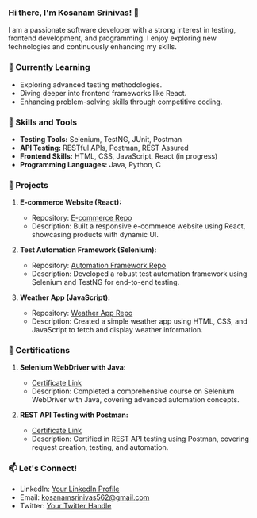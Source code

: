 ### Hi there, I'm Kosanam Srinivas! 👋

I am a passionate software developer with a strong interest in testing, frontend development, and programming. I enjoy exploring new technologies and continuously enhancing my skills.

### 🌱 Currently Learning

- Exploring advanced testing methodologies.
- Diving deeper into frontend frameworks like React.
- Enhancing problem-solving skills through competitive coding.

### 💼 Skills and Tools

- **Testing Tools:** Selenium, TestNG, JUnit, Postman
- **API Testing:** RESTful APIs, Postman, REST Assured
- **Frontend Skills:** HTML, CSS, JavaScript, React (in progress)
- **Programming Languages:** Java, Python, C

### 🚀 Projects

1. **E-commerce Website (React):**
   - Repository: [E-commerce Repo](link-to-repo)
   - Description: Built a responsive e-commerce website using React, showcasing products with dynamic UI.

2. **Test Automation Framework (Selenium):**
   - Repository: [Automation Framework Repo](link-to-repo)
   - Description: Developed a robust test automation framework using Selenium and TestNG for end-to-end testing.

3. **Weather App (JavaScript):**
   - Repository: [Weather App Repo](link-to-repo)
   - Description: Created a simple weather app using HTML, CSS, and JavaScript to fetch and display weather information.

### 📜 Certifications

1. **Selenium WebDriver with Java:**
   - [Certificate Link](link-to-certification)
   - Description: Completed a comprehensive course on Selenium WebDriver with Java, covering advanced automation concepts.

2. **REST API Testing with Postman:**
   - [Certificate Link](link-to-certification)
   - Description: Certified in REST API testing using Postman, covering request creation, testing, and automation.

### 📫 Let's Connect!

- LinkedIn: [Your LinkedIn Profile](your-linkedin-profile)
- Email: kosanamsrinivas562@gmail.com
- Twitter: [Your Twitter Handle](your-twitter-handle)
